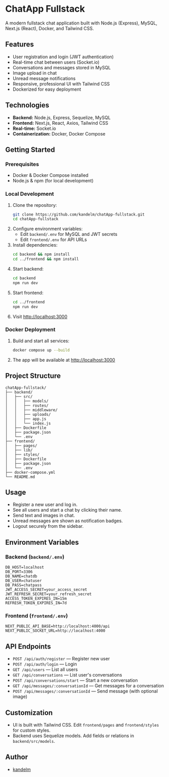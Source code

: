 # ChatApp Fullstack

A modern fullstack chat application built with Node.js (Express), MySQL, Next.js (React), Docker, and Tailwind CSS.

## Features
- User registration and login (JWT authentication)
- Real-time chat between users (Socket.io)
- Conversations and messages stored in MySQL
- Image upload in chat
- Unread message notifications
- Responsive, professional UI with Tailwind CSS
- Dockerized for easy deployment

## Technologies
- **Backend:** Node.js, Express, Sequelize, MySQL
- **Frontend:** Next.js, React, Axios, Tailwind CSS
- **Real-time:** Socket.io
- **Containerization:** Docker, Docker Compose

## Getting Started

### Prerequisites
- Docker & Docker Compose installed
- Node.js & npm (for local development)

### Local Development
1. Clone the repository:
   ```sh
   git clone https://github.com/kandelm/chatApp-fullstack.git
   cd chatApp-fullstack
   ```
2. Configure environment variables:
   - Edit `backend/.env` for MySQL and JWT secrets
   - Edit `frontend/.env` for API URLs
3. Install dependencies:
   ```sh
   cd backend && npm install
   cd ../frontend && npm install
   ```
4. Start backend:
   ```sh
   cd backend
   npm run dev
   ```
5. Start frontend:
   ```sh
   cd ../frontend
   npm run dev
   ```
6. Visit [http://localhost:3000](http://localhost:3000)

### Docker Deployment
1. Build and start all services:
   ```sh
   docker compose up --build
   ```
2. The app will be available at [http://localhost:3000](http://localhost:3000)

## Project Structure
```
chatApp-fullstack/
├── backend/
│   ├── src/
│   │   ├── models/
│   │   ├── routes/
│   │   ├── middleware/
│   │   ├── uploads/
│   │   ├── app.js
│   │   └── index.js
│   ├── Dockerfile
│   ├── package.json
│   └── .env
├── frontend/
│   ├── pages/
│   ├── lib/
│   ├── styles/
│   ├── Dockerfile
│   ├── package.json
│   └── .env
├── docker-compose.yml
└── README.md
```

## Usage
- Register a new user and log in.
- See all users and start a chat by clicking their name.
- Send text and images in chat.
- Unread messages are shown as notification badges.
- Logout securely from the sidebar.

## Environment Variables
### Backend (`backend/.env`)
```
DB_HOST=localhost
DB_PORT=3306
DB_NAME=chatdb
DB_USER=chatuser
DB_PASS=chatpass
JWT_ACCESS_SECRET=your_access_secret
JWT_REFRESH_SECRET=your_refresh_secret
ACCESS_TOKEN_EXPIRES_IN=15m
REFRESH_TOKEN_EXPIRES_IN=7d
```
### Frontend (`frontend/.env`)
```
NEXT_PUBLIC_API_BASE=http://localhost:4000/api
NEXT_PUBLIC_SOCKET_URL=http://localhost:4000
```

## API Endpoints
- `POST /api/auth/register` — Register new user
- `POST /api/auth/login` — Login
- `GET /api/users` — List all users
- `GET /api/conversations` — List user's conversations
- `POST /api/conversations/start` — Start a new conversation
- `GET /api/messages/:conversationId` — Get messages for a conversation
- `POST /api/messages/:conversationId` — Send message (with optional image)

## Customization
- UI is built with Tailwind CSS. Edit `frontend/pages` and `frontend/styles` for custom styles.
- Backend uses Sequelize models. Add fields or relations in `backend/src/models`.


## Author
- [kandelm](https://github.com/kandelm)

